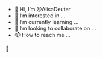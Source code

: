 - 👋 Hi, I’m @AlisaDeuter
- 👀 I’m interested in ...
- 🌱 I’m currently learning ...
- 💞️ I’m looking to collaborate on ...
- 📫 How to reach me ...

<!---
AlisaDeuter/AlisaDeuter is a ✨ special ✨ repository because its `README.md` (this file) appears on your GitHub profile.
You can click the Preview link to take a look at your changes.
--->
:mag_right:

